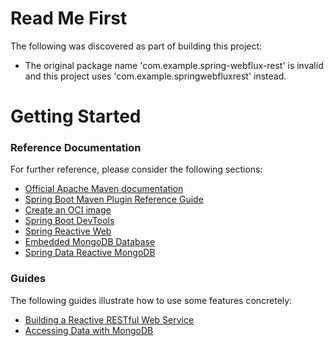 # Read Me First
The following was discovered as part of building this project:

* The original package name 'com.example.spring-webflux-rest' is invalid and this project uses 'com.example.springwebfluxrest' instead.

# Getting Started

### Reference Documentation
For further reference, please consider the following sections:

* [Official Apache Maven documentation](https://maven.apache.org/guides/index.html)
* [Spring Boot Maven Plugin Reference Guide](https://docs.spring.io/spring-boot/docs/2.7.12/maven-plugin/reference/html/)
* [Create an OCI image](https://docs.spring.io/spring-boot/docs/2.7.12/maven-plugin/reference/html/#build-image)
* [Spring Boot DevTools](https://docs.spring.io/spring-boot/docs/2.7.12/reference/htmlsingle/#using.devtools)
* [Spring Reactive Web](https://docs.spring.io/spring-boot/docs/2.7.12/reference/htmlsingle/#web.reactive)
* [Embedded MongoDB Database](https://docs.spring.io/spring-boot/docs/2.7.12/reference/htmlsingle/#data.nosql.mongodb.embedded)
* [Spring Data Reactive MongoDB](https://docs.spring.io/spring-boot/docs/2.7.12/reference/htmlsingle/#data.nosql.mongodb)

### Guides
The following guides illustrate how to use some features concretely:

* [Building a Reactive RESTful Web Service](https://spring.io/guides/gs/reactive-rest-service/)
* [Accessing Data with MongoDB](https://spring.io/guides/gs/accessing-data-mongodb/)


